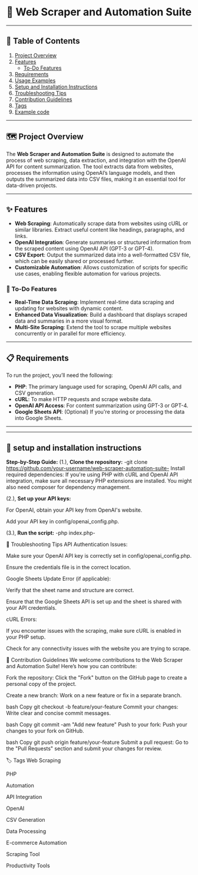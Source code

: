 <h1 align="center">🎯 Web Scraper and Automation Suite</h1>


---

## 📑 Table of Contents

1. [Project Overview](#project-overview)
2. [Features](#features)
   - [To-Do Features](#to-do-features)
3. [Requirements](#requirements)
4. [Usage Examples](#usage-examples)
5. [Setup and Installation Instructions](#setup-and-installation-instructions)
6. [Troubleshooting Tips](#troubleshooting-tips)
7. [Contribution Guidelines](#contribution-guidelines)
8. [Tags](#tags)
9. [Example code](#example-code)
    
    

---

## 🗺️ Project Overview

The **Web Scraper and Automation Suite** is designed to automate the process of web scraping, data extraction, and integration with the OpenAI API for content summarization. The tool extracts data from websites, processes the information using OpenAI’s language models, and then outputs the summarized data into CSV files, making it an essential tool for data-driven projects.

---

## ✨ Features

- **Web Scraping**: Automatically scrape data from websites using cURL or similar libraries. Extract useful content like headings, paragraphs, and links.
- **OpenAI Integration**: Generate summaries or structured information from the scraped content using OpenAI API (GPT-3 or GPT-4).
- **CSV Export**: Output the summarized data into a well-formatted CSV file, which can be easily shared or processed further.
- **Customizable Automation**: Allows customization of scripts for specific use cases, enabling flexible automation for various projects.

### 📌 To-Do Features

- **Real-Time Data Scraping**: Implement real-time data scraping and updating for websites with dynamic content.
- **Enhanced Data Visualization**: Build a dashboard that displays scraped data and summaries in a more visual format.
- **Multi-Site Scraping**: Extend the tool to scrape multiple websites concurrently or in parallel for more efficiency.

---

## 📋 Requirements

To run the project, you’ll need the following:

- **PHP**: The primary language used for scraping, OpenAI API calls, and CSV generation.
- **cURL**: To make HTTP requests and scrape website data.
- **OpenAI API Access**: For content summarization using GPT-3 or GPT-4.
- **Google Sheets API**: (Optional) If you're storing or processing the data into Google Sheets.

---


---

## 🚀 setup and installation instructions

**Step-by-Step Guide:**
(1.), **Clone the repository:**
-git clone https://github.com/your-username/web-scraper-automation-suite-
Install required dependencies: If you're using PHP with cURL and OpenAI API integration, make sure all necessary PHP extensions are installed. You might also need composer for dependency management.

(2.), **Set up your API keys:**

For OpenAI, obtain your API key from OpenAI's website.

Add your API key in config/openai_config.php.

(3.), **Run the script:**
-php index.php-

🔧 Troubleshooting Tips
API Authentication Issues:

Make sure your OpenAI API key is correctly set in config/openai_config.php.

Ensure the credentials file is in the correct location.

Google Sheets Update Error (if applicable):

Verify that the sheet name and structure are correct.

Ensure that the Google Sheets API is set up and the sheet is shared with your API credentials.

cURL Errors:

If you encounter issues with the scraping, make sure cURL is enabled in your PHP setup.

Check for any connectivity issues with the website you are trying to scrape.

🤝 Contribution Guidelines
We welcome contributions to the Web Scraper and Automation Suite! Here’s how you can contribute:

Fork the repository:
Click the "Fork" button on the GitHub page to create a personal copy of the project.

Create a new branch:
Work on a new feature or fix in a separate branch.

bash
Copy
git checkout -b feature/your-feature
Commit your changes:
Write clear and concise commit messages.

bash
Copy
git commit -am "Add new feature"
Push to your fork:
Push your changes to your fork on GitHub.

bash
Copy
git push origin feature/your-feature
Submit a pull request:
Go to the "Pull Requests" section and submit your changes for review.

🏷️ Tags
Web Scraping

PHP

Automation

API Integration

OpenAI

CSV Generation

Data Processing

E-commerce Automation

Scraping Tool

Productivity Tools

